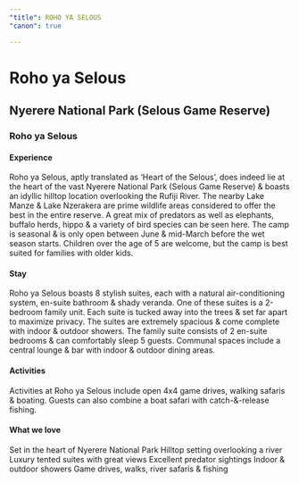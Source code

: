 ```yaml
---
"title": ROHO YA SELOUS
"canon": true

---
```


# Roho ya Selous
## Nyerere National Park (Selous Game Reserve)
### Roho ya Selous

#### Experience
Roho ya Selous, aptly translated as ‘Heart of the Selous’, does indeed lie at the heart of the vast Nyerere National Park (Selous Game Reserve) &amp; boasts an idyllic hilltop location overlooking the Rufiji River.
The nearby Lake Manze &amp; Lake Nzerakera are prime wildlife areas considered to offer the best in the entire reserve.  A great mix of predators as well as elephants, buffalo herds, hippo &amp; a variety of bird species can be seen here.
The camp is seasonal &amp; is only open between June &amp; mid-March before the wet season starts.  Children over the age of 5 are welcome, but the camp is best suited for families with older kids.

#### Stay
Roho ya Selous boasts 8 stylish suites, each with a natural air-conditioning system, en-suite bathroom &amp; shady veranda.  One of these suites is a 2-bedroom family unit.
Each suite is tucked away into the trees &amp; set far apart to maximize privacy.  The suites are extremely spacious &amp; come complete with indoor &amp; outdoor showers.
The family suite consists of 2 en-suite bedrooms &amp; can comfortably sleep 5 guests.
Communal spaces include a central lounge &amp; bar with indoor &amp; outdoor dining areas.

#### Activities
Activities at Roho ya Selous include open 4x4 game drives, walking safaris &amp; boating.
Guests can also combine a boat safari with catch-&amp;-release fishing.


#### What we love
Set in the heart of Nyerere National Park
Hilltop setting overlooking a river
Luxury tented suites with great views
Excellent predator sightings
Indoor &amp; outdoor showers
Game drives, walks, river safaris &amp; fishing